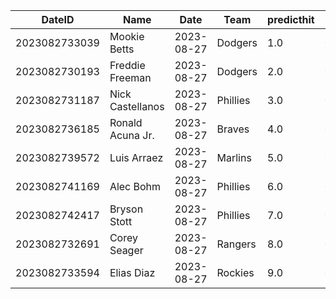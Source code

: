 DateID         |  Name              |  Date        |  Team      |  predicthit  |  predicthitproba     |  hitbool  |  Last7DaysAVG  |  Last15DaysAVG  |  Last30DaysAVG
---------------|--------------------|--------------|------------|--------------|----------------------|-----------|----------------|-----------------|---------------
2023082733039  |  Mookie Betts      |  2023-08-27  |  Dodgers   |  1.0         |  0.6850168526786271  |  False    |  0.619         |  0.542          |  0.453
2023082730193  |  Freddie Freeman   |  2023-08-27  |  Dodgers   |  2.0         |  0.6506184121310198  |  False    |  0.476         |  0.286          |  0.381
2023082731187  |  Nick Castellanos  |  2023-08-27  |  Phillies  |  3.0         |  0.6446309902426013  |  False    |  0.259         |  0.245          |  0.263
2023082736185  |  Ronald Acuna Jr.  |  2023-08-27  |  Braves    |  4.0         |  0.6400408641388244  |  False    |  0.32          |  0.298          |  0.354
2023082739572  |  Luis Arraez       |  2023-08-27  |  Marlins   |  5.0         |  0.639029208253988   |  False    |  0.211         |  0.231          |  0.266
2023082741169  |  Alec Bohm         |  2023-08-27  |  Phillies  |  6.0         |  0.6369799154214048  |  False    |  0.286         |  0.224          |  0.288
2023082742417  |  Bryson Stott      |  2023-08-27  |  Phillies  |  7.0         |  0.6264370143975592  |  False    |  0.318         |  0.244          |  0.284
2023082732691  |  Corey Seager      |  2023-08-27  |  Rangers   |  8.0         |  0.622990008591867   |  False    |  0.333         |  0.314          |  0.321
2023082733594  |  Elias Diaz        |  2023-08-27  |  Rockies   |  9.0         |  0.6220490380673009  |  False    |  0.529         |  0.326          |  0.291
